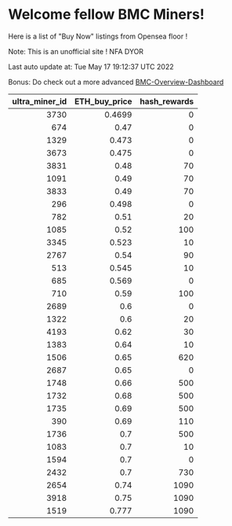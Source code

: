 # Welcome fellow BMC Miners!
Here is a list of "Buy Now" listings from Opensea floor !

Note: This is an unofficial site ! NFA DYOR

Last auto update at: Tue May 17 19:12:37 UTC 2022

Bonus: Do check out a more advanced [BMC-Overview-Dashboard](https://dune.com/defifunk/BMC-Overview-Dashboard)


|   ultra_miner_id |   ETH_buy_price |   hash_rewards |
|-----------------:|----------------:|---------------:|
|             3730 |          0.4699 |              0 |
|              674 |          0.47   |              0 |
|             1329 |          0.473  |              0 |
|             3673 |          0.475  |              0 |
|             3831 |          0.48   |             70 |
|             1091 |          0.49   |             70 |
|             3833 |          0.49   |             70 |
|              296 |          0.498  |              0 |
|              782 |          0.51   |             20 |
|             1085 |          0.52   |            100 |
|             3345 |          0.523  |             10 |
|             2767 |          0.54   |             90 |
|              513 |          0.545  |             10 |
|              685 |          0.569  |              0 |
|              710 |          0.59   |            100 |
|             2689 |          0.6    |              0 |
|             1322 |          0.6    |             20 |
|             4193 |          0.62   |             30 |
|             1383 |          0.64   |             10 |
|             1506 |          0.65   |            620 |
|             2687 |          0.65   |              0 |
|             1748 |          0.66   |            500 |
|             1732 |          0.68   |            500 |
|             1735 |          0.69   |            500 |
|              390 |          0.69   |            110 |
|             1736 |          0.7    |            500 |
|             1083 |          0.7    |             10 |
|             1594 |          0.7    |              0 |
|             2432 |          0.7    |            730 |
|             2654 |          0.74   |           1090 |
|             3918 |          0.75   |           1090 |
|             1519 |          0.777  |           1090 |